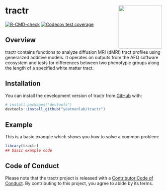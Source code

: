 
<!-- README.md is generated from README.Rmd. Please edit that file -->

# tractr <img src="man/figures/tractr-logo.svg" align="right" height="139"/>

<!-- badges: start -->
<!--insert CRAN status badge -->

[![R-CMD-check](https://github.com/yeatmanlab/tractr/actions/workflows/R-CMD-check.yaml/badge.svg)](https://github.com/yeatmanlab/tractr/actions/workflows/R-CMD-check.yaml)
[![Codecov test
coverage](https://codecov.io/gh/yeatmanlab/tractr/branch/main/graph/badge.svg)](https://app.codecov.io/gh/yeatmanlab/tractr?branch=main)

<!-- badges: end -->

## Overview

tractr contains functions to analyze diffusion MRI (dMRI) tract profiles
using generalized additive models. It operates on outputs from the AFQ
software ecosystem and tests for differences between two phenotypic
groups along the length of a specified white matter tract.

## Installation

You can install the development version of tractr from
[GitHub](https://github.com/) with:

``` r
# install.packages("devtools")
devtools::install_github("yeatmanlab/tractr")
```

## Example

This is a basic example which shows you how to solve a common problem:

``` r
library(tractr)
## basic example code
```

## Code of Conduct

Please note that the tractr project is released with a [Contributor Code
of
Conduct](https://contributor-covenant.org/version/2/1/CODE_OF_CONDUCT.html).
By contributing to this project, you agree to abide by its terms.
